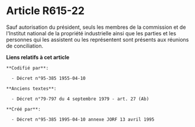 # Article R615-22

Sauf autorisation du président, seuls les membres de la commission et de l'Institut national de la propriété industrielle
ainsi que les parties et les personnes qui les assistent ou les représentent sont présents aux réunions de conciliation.

**Liens relatifs à cet article**

	**Codifié par**:

	  - Décret n°95-385 1955-04-10

	**Anciens textes**:

	  - Décret n°79-797 du 4 septembre 1979 - art. 27 (Ab)

	**Créé par**:

	  - Décret n°95-385 1995-04-10 annexe JORF 13 avril 1995

